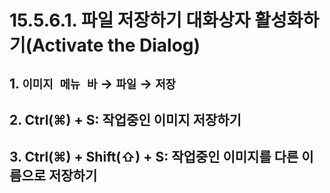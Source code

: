 # 15.5.6.1. 파일 저장하기 대화상자 활성화하기(Activate the Dialog)

<a id="15-05-06-01-s1"></a>

## 1. `이미지 메뉴 바` → `파일` → `저장`

<a id="15-05-06-01-s2"></a>

## 2. Ctrl(⌘) + S: 작업중인 이미지 저장하기

<a id="15-05-06-01-s3"></a>

## 3. Ctrl(⌘) + Shift(⇧) + S: 작업중인 이미지를 다른 이름으로 저장하기